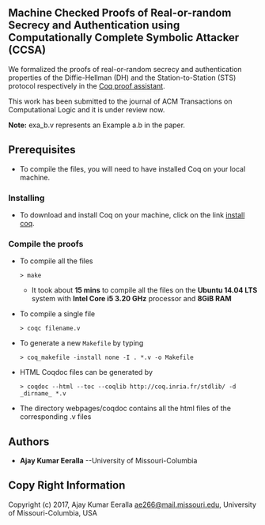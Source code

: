## Machine Checked Proofs of Real-or-random Secrecy and Authentication using Computationally Complete Symbolic Attacker (CCSA)

We formalized the proofs of real-or-random secrecy and authentication properties of the Diffie-Hellman (DH) and the Station-to-Station (STS) protocol respectively in the [Coq proof assistant](https://coq.inria.fr/).

This work has been submitted to the journal of ACM Transactions on Computational Logic and it is under review now.

**Note:** exa_b.v represents an Example a.b in the paper.

## Prerequisites

* To compile the files, you will need to have installed Coq on your local machine.

### Installing

* To download and install Coq on your machine, click on the link [install coq](https://coq.inria.fr/download).

### Compile the proofs

* To compile all the files
   ```
   > make
   ```
  - It took about **15 mins** to compile all the files on the **Ubuntu 14.04 LTS** system with **Intel Core i5 3.20 GHz** processor and **8GiB RAM**

* To compile a single file 
  ```
  > coqc filename.v
  ```

* To generate a new `Makefile` by typing
  ```
  > coq_makefile -install none -I . *.v -o Makefile
  ```

* HTML Coqdoc files can be generated by
  ```
  > coqdoc --html --toc --coqlib http://coq.inria.fr/stdlib/ -d _dirname_ *.v
  ```
* The directory webpages/coqdoc contains all the html files of the corresponding .v files

## Authors

* **Ajay Kumar Eeralla** --University of Missouri-Columbia

## Copy Right Information
Copyright (c) 2017, Ajay Kumar Eeralla <ae266@mail.missouri.edu>, University of Missouri-Columbia, USA       
